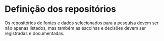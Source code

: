 # Definição dos repositórios

Os repositórios de fontes e dados selecionados para a pesquisa devem ser não apenas listados, mas também as escolhas e decisões devem ser registradas e documentadas.